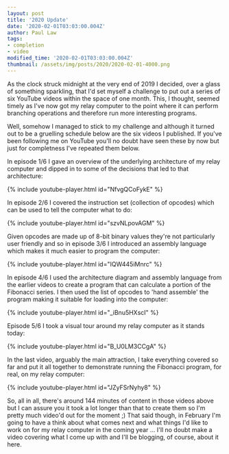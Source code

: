 ```yaml
---
layout: post
title: '2020 Update'
date: '2020-02-01T03:03:00.004Z'
author: Paul Law
tags:
- completion
- video
modified_time: '2020-02-01T03:03:00.004Z'
thumbnail: /assets/img/posts/2020/2020-02-01-4000.png
---
```


As the clock struck midnight at the very end of 2019 I decided, over a glass of something sparkling, that I'd set myself a
challenge to put out a series of six YouTube videos within the space of one month. This, I thought, seemed timely as I've now
got my relay computer to the point where it can perform branching operations and therefore run more interesting programs.

Well, somehow I managed to stick to my challenge and although it turned out to be a gruelling schedule below are the six
videos I published. If you've been following me on YouTube you'll no doubt have seen these by now but just for completness
I've repeated them below.

In episode 1/6 I gave an overview of the underlying architecture of my relay computer and dipped in to some of the decisions
that led to that architecture:

{% include youtube-player.html id="NfvgQCoFykE" %}

In episode 2/6 I covered the instruction set (collection of opcodes) which can be used to tell the computer what to do:

{% include youtube-player.html id="szvNLpovAGM" %}

Given opcodes are made up of 8-bit binary values they're not particularly user friendly and so in episode 3/6 I introduced an
assembly language which makes it much easier to program the computer:

{% include youtube-player.html id="IQW445iMnrc" %}

In episode 4/6 I used the architecture diagram and  assembly language from the earlier videos to create a program that can
calculate a portion of the Fibonacci series. I then used the list of opcodes to 'hand assemble' the program making it suitable
for loading into the computer:

{% include youtube-player.html id="_iBnu5HXscI" %}

Episode 5/6 I took a visual tour around my relay computer as it stands today:

{% include youtube-player.html id="B_U0LM3CCgA" %}

In the last video, arguably the main attraction, I take everything covered so far and put it all together to demonstrate
running the Fibonacci program, for real, on my relay computer:

{% include youtube-player.html id="JZyFSrNyhy8" %}

So, all in all, there's around 144 minutes of content in those videos above but I can assure you it took a lot longer than
that to create them so I'm pretty much video'd out for the moment ;) That said though, in February I'm going to have a think
about what comes next and what things I'd like to work on for my relay computer in the coming year ... I'll no doubt make a
video covering what I come up with and I'll be blogging, of course, about it here.
